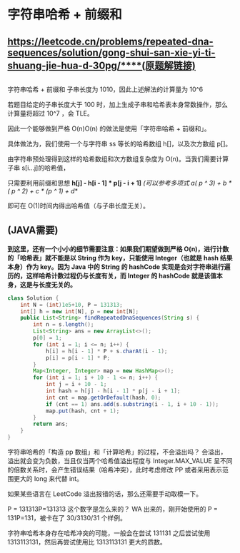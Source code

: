 # **字符串哈希 + 前缀和**

## **https://leetcode.cn/problems/repeated-dna-sequences/solution/gong-shui-san-xie-yi-ti-shuang-jie-hua-d-30pg/****(原题解链接)**

## 

字符串哈希 + 前缀和
子串长度为 1010，因此上述解法的计算量为 10^6

若题目给定的子串长度大于 100 时，加上生成子串和哈希表本身常数操作，那么计算量将超过 10^7
 ，会 TLE。

因此一个能够做到严格 O(n)O(n) 的做法是使用「字符串哈希 + 前缀和」。

具体做法为，我们使用一个与字符串 ss 等长的哈希数组 h[]，以及次方数组 p[]。

由字符串预处理得到这样的哈希数组和次方数组复杂度为 O(n)。当我们需要计算子串 s[i...j]的哈希值，

只需要利用前缀和思想 **h[j] - h[i - 1] * p[j - i + 1]** **(可以参考多项式  a*( p ^ 3) + b * ( p ^ 2) + c * (p ^ 1) + d**

即可在 O(1)时间内得出哈希值（与子串长度无关）。

## (JAVA需要)

**到这里，还有一个小小的细节需要注意：如果我们期望做到严格 O(n)，进行计数的「哈希表」就不能是以 String 作为 key，只能使用 Integer（也就是 hash 结果本身）作为 key。因为 Java 中的 String 的 hashCode 实现是会对字符串进行遍历的，这样哈希计数过程仍与长度有关，而 Integer 的 hashCode 就是该值本身，这是与长度无关的。**

```java
class Solution {
    int N = (int)1e5+10, P = 131313;
    int[] h = new int[N], p = new int[N];
    public List<String> findRepeatedDnaSequences(String s) {
        int n = s.length();
        List<String> ans = new ArrayList<>();
        p[0] = 1;
        for (int i = 1; i <= n; i++) {
            h[i] = h[i - 1] * P + s.charAt(i - 1);
            p[i] = p[i - 1] * P;
        }
        Map<Integer, Integer> map = new HashMap<>();
        for (int i = 1; i + 10 - 1 <= n; i++) {
            int j = i + 10 - 1;
            int hash = h[j] - h[i - 1] * p[j - i + 1];
            int cnt = map.getOrDefault(hash, 0);
            if (cnt == 1) ans.add(s.substring(i - 1, i + 10 - 1));
            map.put(hash, cnt + 1);
        }
        return ans;
    }
}

```

字符串哈希的「构造 pp 数组」和「计算哈希」的过程，不会溢出吗？
会溢出，溢出就会变为负数，当且仅当两个哈希值溢出程度与 Integer.MAX_VALUE 呈不同的倍数关系时，会产生错误结果（哈希冲突），此时考虑修改 PP 或者采用表示范围更大的 long 来代替 int。

如果某些语言在 LeetCode 溢出报错的话，那么还需要手动取模一下。

P = 131313P=131313 这个数字是怎么来的？
WA 出来的，刚开始使用的 P = 131P=131，被卡在了 30/3130/31 个样例。

字符串哈希本身存在哈希冲突的可能，一般会在尝试 131131 之后尝试使用 1313113131，然后再尝试使用比 1313113131 更大的质数。

